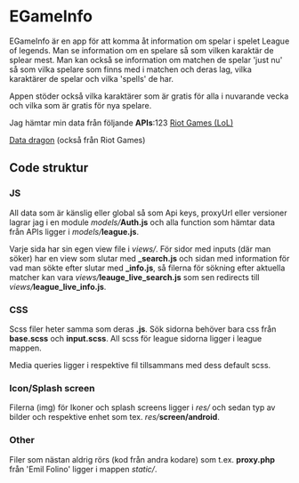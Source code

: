 # EGameInfo

EGameInfo är en app för att komma åt information om spelar i spelet League of legends.
Man se information om en spelare så som vilken karaktär de splear mest.
Man kan också se information om matchen de spelar 'just nu' så som
vilka spelare som finns med i matchen och deras lag, vilka karaktärer de spelar och vilka 'spells' de har.

Appen stöder också vilka karaktärer som är gratis för alla i nuvarande vecka och
vilka som är gratis för nya spelare.

Jag hämtar min data från följande **APIs**:123
[Riot Games (LoL)](https://developer.riotgames.com/)

[Data dragon](https://developer.riotgames.com/static-data.html) (också från Riot Games)

## Code struktur

### JS

All data som är känslig eller global så som Api keys, proxyUrl eller versioner
lagrar jag i en module _models/_**Auth.js** och alla function som hämtar data från APIs
ligger i _models/_**league.js**.

Varje sida har sin egen view file i _views/_. För sidor med inputs (där man söker)
har en view som slutar med **\_search.js** och sidan med information för vad man
sökte efter slutar med **\_info.js**, så filerna för sökning efter aktuella matcher
kan vara _views/_**leauge_live_search.js** som sen redirects till _views/_**league_live_info.js**.

### CSS

Scss filer heter samma som deras **.js**. Sök sidorna behöver bara css från **base.scss** och **input.scss**. All scss för league sidorna ligger i league mappen.

Media queries ligger i respektive fil tillsammans med dess default scss.

### Icon/Splash screen

Filerna (img) för Ikoner och splash screens ligger i _res/_ och sedan typ av bilder och respektive enhet som tex. _res/_**screen/android**.

### Other

Filer som nästan aldrig rörs (kod från andra kodare) som t.ex. **proxy.php** från 'Emil Folino' ligger i mappen _static/_.
